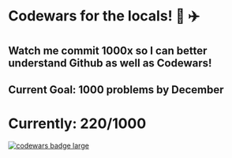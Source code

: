 # Codewars for the locals! 🌉 ✈️

## Watch me commit 1000x so I can better understand Github as well as Codewars! 

## Current Goal: 1000 problems by December


# Currently: 220/1000



  <a target="_blank" href="https://www.codewars.com/r/C6HkBg"><img src="https://www.codewars.com/users/michaelsandiegoviray/badges/large" alt="codewars badge large" /></a>
